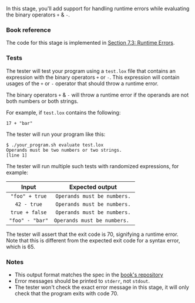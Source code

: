 In this stage, you'll add support for handling runtime errors while evaluating the binary operators `+` & `-`.

### Book reference

The code for this stage is implemented in [Section 7.3: Runtime Errors](https://craftinginterpreters.com/evaluating-expressions.html#runtime-errors).

### Tests

The tester will test your program using a `test.lox` file that contains an expression with the binary operators `+` or `-`. This expression
will contain usages of the `+` or `-` operator that should throw a runtime error.

The binary operators `+` & `-` will throw a runtime error if the operands are not both numbers or both strings.

For example, if `test.lox` contains the following:

```
17 + "bar"
```

The tester will run your program like this:

```
$ ./your_program.sh evaluate test.lox
Operands must be two numbers or two strings.
[line 1]
```

The tester will run multiple such tests with randomized expressions, for example:

| Input | Expected output |
| :---: | :-------------: |
| `"foo" + true` | `Operands must be numbers.` |
| `42 - true` | `Operands must be numbers.` |
| `true + false` | `Operands must be numbers.` |
| `"foo" - "bar"` | `Operands must be numbers. `|

The tester will assert that the exit code is 70, signifying a runtime error. Note that this is different from the expected exit code for a syntax error, which is 65.

### Notes

- This output format matches the spec in the [book's repository](https://github.com/munificent/craftinginterpreters/blob/01e6f5b8f3e5dfa65674c2f9cf4700d73ab41cf8/test/expressions/evaluate.lox)
- Error messages should be printed to `stderr`, not `stdout`.
- The tester won't check the exact error message in this stage, it will only check that the program exits with code 70.